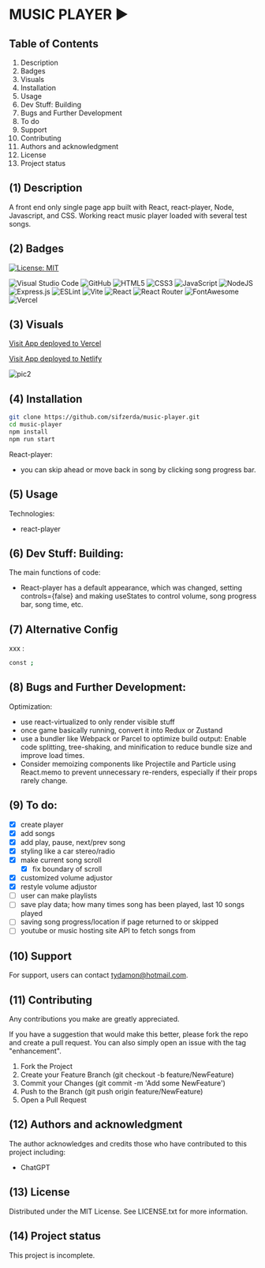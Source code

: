 # MUSIC PLAYER ▶️

## Table of Contents

1. Description
2. Badges
3. Visuals
4. Installation
5. Usage
6. Dev Stuff: Building
7. Bugs and Further Development
8. To do
9. Support
10. Contributing 
11. Authors and acknowledgment
12. License
13. Project status

## (1) Description

A front end only single page app built with React, react-player, Node, Javascript, and CSS. Working react music player loaded with several test songs.

## (2) Badges

[![License: MIT](https://img.shields.io/badge/License-MIT-yellow.svg)](https://opensource.org/licenses/MIT) 

![Visual Studio Code](https://img.shields.io/badge/Visual%20Studio%20Code-0078d7.svg?style=for-the-badge&logo=visual-studio-code&logoColor=white) 
![GitHub](https://img.shields.io/badge/github-%23121011.svg?style=for-the-badge&logo=github&logoColor=white) 
![HTML5](https://img.shields.io/badge/html5-%23E34F26.svg?style=for-the-badge&logo=html5&logoColor=white)
![CSS3](https://img.shields.io/badge/css3-%231572B6.svg?style=for-the-badge&logo=css3&logoColor=white)
![JavaScript](https://img.shields.io/badge/javascript-%23323330.svg?style=for-the-badge&logo=javascript&logoColor=%23F7DF1E) 
![NodeJS](https://img.shields.io/badge/node.js-6DA55F?style=for-the-badge&logo=node.js&logoColor=white)
![Express.js](https://img.shields.io/badge/express.js-%23404d59.svg?style=for-the-badge&logo=express&logoColor=%2361DAFB) 
![ESLint](https://img.shields.io/badge/ESLint-4B3263?style=for-the-badge&logo=eslint&logoColor=white)
![Vite](https://img.shields.io/badge/vite-%23646CFF.svg?style=for-the-badge&logo=vite&logoColor=white) 
![React](https://img.shields.io/badge/react-%2320232a.svg?style=for-the-badge&logo=react&logoColor=%2361DAFB)
![React Router](https://img.shields.io/badge/React_Router-CA4245?style=for-the-badge&logo=react-router&logoColor=white)
![FontAwesome](https://img.shields.io/badge/Font%20Awesome-538DD7.svg?style=for-the-badge&logo=Font-Awesome&logoColor=white) 
![Vercel](https://img.shields.io/badge/vercel-%23000000.svg?style=for-the-badge&logo=vercel&logoColor=white)

## (3) Visuals

[Visit App deployed to Vercel](https://slotmachine-five.vercel.app/)

[Visit App deployed to Netlify](https://slotmachine-10.netlify.app/)

![pic2](https://github.com/user-attachments/assets/27063b19-bbc0-4984-925d-58f2fb27da78)

## (4) Installation

```bash
git clone https://github.com/sifzerda/music-player.git
cd music-player
npm install
npm run start
```

React-player:
- you can skip ahead or move back in song by clicking song progress bar.

## (5) Usage

Technologies:

+ react-player 

## (6) Dev Stuff: Building:

The main functions of code:

- React-player has a default appearance, which was changed, setting controls={false} and making useStates to control volume, song progress bar, song time, etc.

## (7) Alternative Config

xxx :
```bash
const ;
```

## (8) Bugs and Further Development: 

Optimization:
- use react-virtualized to only render visible stuff
- once game basically running, convert it into Redux or Zustand
- use a bundler like Webpack or Parcel to optimize build output: Enable code splitting, tree-shaking, and minification to reduce bundle size and improve load times.
- Consider memoizing components like Projectile and Particle using React.memo to prevent unnecessary re-renders, especially if their props rarely change.

## (9) To do: 

- [x] create player
- [x] add songs
- [x] add play, pause, next/prev song
- [x] styling like a car stereo/radio
- [x] make current song scroll
  - [x] fix boundary of scroll
- [x] customized volume adjustor
- [x] restyle volume adjustor
- [ ] user can make playlists
- [ ] save play data; how many times song has been played, last 10 songs played
- [ ] saving song progress/location if page returned to or skipped
- [ ] youtube or music hosting site API to fetch songs from

## (10) Support

For support, users can contact tydamon@hotmail.com.

## (11) Contributing

Any contributions you make are greatly appreciated.

If you have a suggestion that would make this better, please fork the repo and create a pull request. You can also simply open an issue with the tag "enhancement". 
1. Fork the Project
2. Create your Feature Branch (git checkout -b feature/NewFeature)
3. Commit your Changes (git commit -m 'Add some NewFeature')
4. Push to the Branch (git push origin feature/NewFeature)
5. Open a Pull Request

## (12) Authors and acknowledgment

The author acknowledges and credits those who have contributed to this project including:

- ChatGPT

## (13) License

Distributed under the MIT License. See LICENSE.txt for more information.

## (14) Project status

This project is incomplete.
